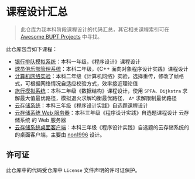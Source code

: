 # 课程设计汇总

> 此仓库为我本科阶段课程设计的代码汇总，其它相关课程索引可在 [Awesome BUPT Projects](https://github.com/Awesome-BUPT/Awesome-BUPT-Projects) 中寻找。

此仓库包含如下课程：
* [银行排队模拟系统](bank/)：本科一年级，《程序设计》课程设计
* [球员俱乐部管理系统](club-management/)：本科二年级，《C++ 面向对象程序设计实践》课程设计
* [计算机网络实验](network/)：本科二年级《计算机网络》实验，选择重传，修改了帧格式，可根据网络情况自适应校验方式，效率接近理论值
* [旅行模拟系统](travel/)：本科二年级《数据结构》课程设计，使用 `SPFA`、`Dijkstra` 求解最大值最优路径，模拟退火求解均衡最优路径， `A*` 求解限制最优路径
* [云存储系统](https://github.com/Forec/cloud-storage)：本科三年级《程序设计实践》自选题课程设计
* [云存储系统 Web 服务器](https://github.com/Forec/cloud-storage-webserver)：本科三年级《程序设计实践》自选题课程设计 云存储系统 的 Web 服务器
* [云存储系统桌面客户端](https://github.com/forec-org/cloud-storage-client)：本科三年级《程序设计实践》自选题的云存储系统的的桌面客户端，主要由 [non1996](https://github.com/non1996) 设计。

## 许可证
此仓库中的代码受仓库中 `License` 文件声明的许可证保护。